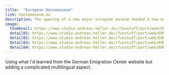 ```yaml
---
title:  "European Hansemuseum"
link: hansemuseum.eu
description: The opening of a new major european museum needed a new major european museum website.
image:
  thumbnail: https://www.studio-andreas-heller.de//funstuff/port/web/EHM-Web-Responsive-thumb.jpg
  detail01: https://www.studio-andreas-heller.de//funstuff/port/web/EHM/EHM-Details-01.jpg
  detail02: https://www.studio-andreas-heller.de//funstuff/port/web/EHM/EHM-Details-02.jpg
  detail03: https://www.studio-andreas-heller.de//funstuff/port/web/EHM/EHM-Details-03.jpg
  detail04: https://www.studio-andreas-heller.de//funstuff/port/web/EHM/EHM-Details-04.jpg
---
```

Using what i'd learned from the German Emigration Center website but adding a complicated multilingual aspect.
